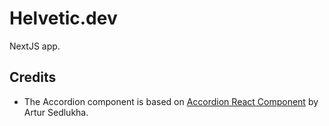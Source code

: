 # Helvetic.dev

NextJS app.

## Credits

* The Accordion component is based on [Accordion React Component](https://reactjsexample.com/accordion-react-component-with-animation/) by Artur Sedlukha.